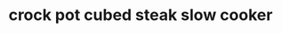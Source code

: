 ---
id: 5ab27970bc171b00144df401
servings: 6-8
notes:
directions: 'in the bottom of a 6-quart slow cooker
 combine cream of chicken soup
 french onion soup
 packet of au jus and water. stir well.
put cubed steak in slow cooker with gravy mixture.
can add carrots if desired
cover slow cooker and cook steak on low for 6-8 hours.
after cooking
 it’s time to thicken gravy. in a small bowl
 whisk together cornstarch and cold water.
stir mixture into crock pot and let thicken.
serve with mashed potatoes'
ingredients: '
1 packet of au jus gravy mix
1 can cream of chicken soup
1 can french onion soup
1/2 cup water
1 ½-2 pounds cubed steak
carrots (optional)

to thicken gravy:
3 tbsp. cornstarch
3 tbsp. cold water'
rating: 3
ease: easy

category: main course
href: 'https: //www.thecountrycook.net/crock-pot-cubed-steak-with-gravy/'
totalTime: 8 hours
cookTime: 8
prepTime: 10 minutes
title: crock pot cubed steak    slow cooker
path: /crock-pot-cubed-steak-slow-cooker
---